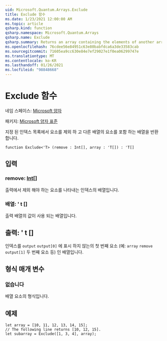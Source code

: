```yaml
---
uid: Microsoft.Quantum.Arrays.Exclude
title: Exclude 함수
ms.date: 1/23/2021 12:00:00 AM
ms.topic: article
qsharp.kind: function
qsharp.namespace: Microsoft.Quantum.Arrays
qsharp.name: Exclude
qsharp.summary: Returns an array containing the elements of another array, excluding elements at a given list of indices.
ms.openlocfilehash: 76cdee56e84951c63e80babfdca6a3de33583cab
ms.sourcegitcommit: 71605ea9cc630e84e7ef29027e1f0ea06299747e
ms.translationtype: MT
ms.contentlocale: ko-KR
ms.lasthandoff: 01/26/2021
ms.locfileid: "98848668"
---
```

# <a name="exclude-function"></a>Exclude 함수

네임 스페이스: [Microsoft 양자](xref:Microsoft.Quantum.Arrays)

패키지: [Microsoft 양자 표준](https://nuget.org/packages/Microsoft.Quantum.Standard)


지정 된 인덱스 목록에서 요소를 제외 하 고 다른 배열의 요소를 포함 하는 배열을 반환 합니다.

```qsharp
function Exclude<'T> (remove : Int[], array : 'T[]) : 'T[]
```


## <a name="input"></a>입력

### <a name="remove--int"></a>remove: [Int](xref:microsoft.quantum.lang-ref.int)[]

출력에서 제외 해야 하는 요소를 나타내는 인덱스의 배열입니다.


### <a name="array--t"></a>배열: ' t []

출력 배열의 값이 사용 되는 배열입니다.



## <a name="output--t"></a>출력: ' t []

인덱스를 `output` `output[0]` 에 표시 하지 않는의 첫 번째 요소 (예: `array` `remove` `output[1]` 두 번째 요소 등) 인 배열입니다.

## <a name="type-parameters"></a>형식 매개 변수

### <a name="t"></a>없습니다

배열 요소의 형식입니다.

## <a name="example"></a>예제

```qsharp
let array = [10, 11, 12, 13, 14, 15];
// The following line returns [10, 12, 15].
let subarray = Exclude([1, 3, 4], array);
```